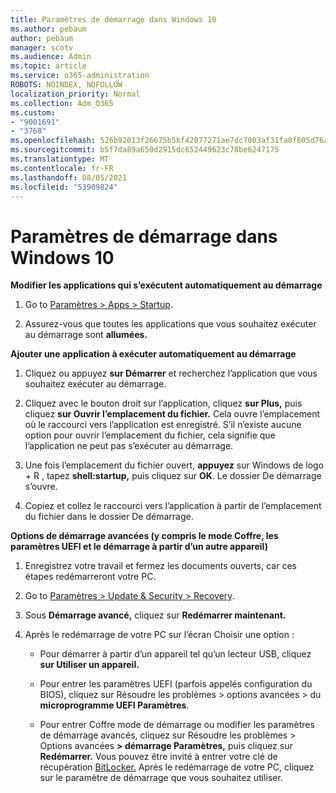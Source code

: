 ```yaml
---
title: Paramètres de démarrage dans Windows 10
ms.author: pebaum
author: pebaum
manager: scotv
ms.audience: Admin
ms.topic: article
ms.service: o365-administration
ROBOTS: NOINDEX, NOFOLLOW
localization_priority: Normal
ms.collection: Adm_O365
ms.custom:
- "9001691"
- "3768"
ms.openlocfilehash: 526b92013f26675b5bf42077271ae7dc7003af31fa8f605d76aea92e0ccabfa1
ms.sourcegitcommit: b5f7da89a650d2915dc652449623c78be6247175
ms.translationtype: MT
ms.contentlocale: fr-FR
ms.lasthandoff: 08/05/2021
ms.locfileid: "53909824"
---
```

# <a name="startup-settings-in-windows-10"></a>Paramètres de démarrage dans Windows 10

**Modifier les applications qui s’exécutent automatiquement au démarrage**

1. Go to [Paramètres > Apps > Startup](ms-settings:startupapps?activationSource=GetHelp).

2. Assurez-vous que toutes les applications que vous souhaitez exécuter au démarrage sont **allumées.**

**Ajouter une application à exécuter automatiquement au démarrage**

1. Cliquez ou appuyez **sur Démarrer** et recherchez l’application que vous souhaitez exécuter au démarrage.

2. Cliquez avec le bouton droit sur l’application, cliquez **sur Plus,** puis cliquez **sur Ouvrir l’emplacement du fichier.** Cela ouvre l’emplacement où le raccourci vers l’application est enregistré. S’il n’existe aucune option pour ouvrir l’emplacement du fichier, cela signifie que l’application ne peut pas s’exécuter au démarrage.

3. Une fois l’emplacement du fichier ouvert, **appuyez** sur Windows de logo + R , tapez **shell:startup,** puis cliquez sur **OK**. Le dossier De démarrage s’ouvre.

4. Copiez et collez le raccourci vers l’application à partir de l’emplacement du fichier dans le dossier De démarrage.

**Options de démarrage avancées (y compris le mode Coffre, les paramètres UEFI et le démarrage à partir d’un autre appareil)**

1. Enregistrez votre travail et fermez les documents ouverts, car ces étapes redémarreront votre PC.

2. Go to [Paramètres > Update & Security > Recovery](ms-settings:recovery?activationSource=GetHelp).

3. Sous **Démarrage avancé,** cliquez sur **Redémarrer maintenant.** 

4. Après le redémarrage de votre PC sur l’écran Choisir une option :

    - Pour démarrer à partir d’un appareil tel qu’un lecteur USB, cliquez **sur Utiliser un appareil.**

    - Pour entrer les paramètres UEFI (parfois appelés configuration du BIOS), cliquez sur Résoudre les problèmes > options avancées > du **microprogramme UEFI Paramètres**. 

    - Pour entrer Coffre mode de démarrage ou modifier les paramètres de démarrage avancés, cliquez sur Résoudre les problèmes > Options avancées **> démarrage Paramètres,** puis cliquez sur **Redémarrer.** Vous pouvez être invité à entrer votre clé de récupération [BitLocker.](https://support.microsoft.com/help/4026181/windows-10-find-my-bitlocker-recovery-key) Après le redémarrage de votre PC, cliquez sur le paramètre de démarrage que vous souhaitez utiliser.